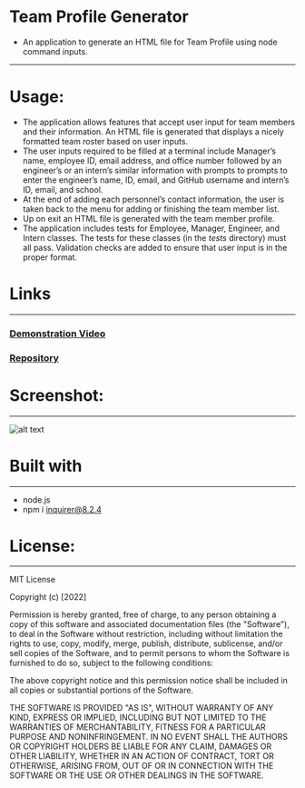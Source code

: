 # Team Profile Generator

- An application to generate an HTML file for Team Profile using node command inputs. 
----------------------------------------------------------------------

# Usage:
- The application allows features that accept user input for team members and their information. An HTML file is generated that displays a nicely formatted team roster based on user inputs.
- The user inputs required to be filled at a terminal include Manager’s name, employee ID, email address, and office number followed by an engineer’s or an intern’s similar information with prompts to prompts to enter the engineer’s name, ID, email, and GitHub username and intern’s ID, email, and school.
- At the end of adding each personnel’s contact information, the user is taken back to the menu for adding or finishing the team member list.
- Up on exit an HTML file is generated with the team member profile. 
- The application includes tests for Employee, Manager, Engineer, and Intern classes. The tests for these classes (in the _tests_ directory) must all pass. Validation checks are added to ensure that user input is in the proper format.



# Links
-----------------------------------------------------------------------
### [Demonstration Video](https://youtu.be/gGOGkQE_CmY)
### [Repository](https://github.com/Micky-Ad/Team-Profile-Generator)


# Screenshot:
----------------------------------------------------------------------
 ![alt text](./assets/image/Screenshot.PNG)

# Built with
-----------------------------------------------------------------------
 - node.js
 - npm i inquirer@8.2.4
 
# License:
-----------------------------------------------------------------------
MIT License

  Copyright (c) [2022]

Permission is hereby granted, free of charge, to any person obtaining a copy of this software and associated documentation files (the "Software"), to deal in the Software without restriction, including without limitation the rights to use, copy, modify, merge, publish, distribute, sublicense, and/or sell copies of the Software, and to permit persons to whom the Software is furnished to do so, subject to the following conditions:

The above copyright notice and this permission notice shall be included in all copies or substantial portions of the Software.

THE SOFTWARE IS PROVIDED "AS IS", WITHOUT WARRANTY OF ANY KIND, EXPRESS OR IMPLIED, INCLUDING BUT NOT LIMITED TO THE WARRANTIES OF MERCHANTABILITY, FITNESS FOR A PARTICULAR PURPOSE AND NONINFRINGEMENT. IN NO EVENT SHALL THE AUTHORS OR COPYRIGHT HOLDERS BE LIABLE FOR ANY CLAIM, DAMAGES OR OTHER LIABILITY, WHETHER IN AN ACTION OF CONTRACT, TORT OR OTHERWISE, ARISING FROM, OUT OF OR IN CONNECTION WITH THE SOFTWARE OR THE USE OR OTHER DEALINGS IN THE SOFTWARE.

